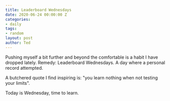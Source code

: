 ```yaml
---
title: Leaderboard Wednesdays
date: 2020-06-24 00:00:00 Z
categories:
- daily
tags:
- random
layout: post
author: Ted
---
```


Pushing myself a bit further and beyond the comfortable is a habit I have dropped lately. Remedy: Leaderboard Wednesdays. A day where a personal record attempted.

A butchered quote I find inspiring is: "you learn nothing when not testing your limits".

Today is Wednesday, time to learn.
